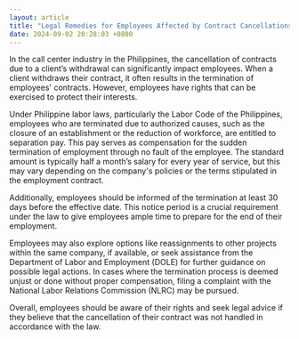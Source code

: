 ```yaml
---
layout: article
title: "Legal Remedies for Employees Affected by Contract Cancellations in Call Centers"
date: 2024-09-02 20:28:03 +0800
---
```


<p>In the call center industry in the Philippines, the cancellation of contracts due to a client’s withdrawal can significantly impact employees. When a client withdraws their contract, it often results in the termination of employees' contracts. However, employees have rights that can be exercised to protect their interests.</p><p>Under Philippine labor laws, particularly the Labor Code of the Philippines, employees who are terminated due to authorized causes, such as the closure of an establishment or the reduction of workforce, are entitled to separation pay. This pay serves as compensation for the sudden termination of employment through no fault of the employee. The standard amount is typically half a month’s salary for every year of service, but this may vary depending on the company's policies or the terms stipulated in the employment contract.</p><p>Additionally, employees should be informed of the termination at least 30 days before the effective date. This notice period is a crucial requirement under the law to give employees ample time to prepare for the end of their employment.</p><p>Employees may also explore options like reassignments to other projects within the same company, if available, or seek assistance from the Department of Labor and Employment (DOLE) for further guidance on possible legal actions. In cases where the termination process is deemed unjust or done without proper compensation, filing a complaint with the National Labor Relations Commission (NLRC) may be pursued.</p><p>Overall, employees should be aware of their rights and seek legal advice if they believe that the cancellation of their contract was not handled in accordance with the law.</p>